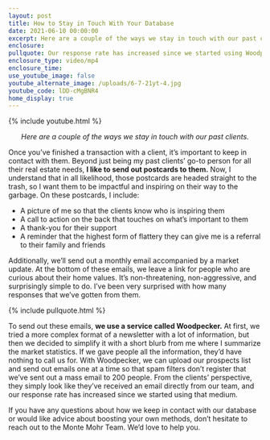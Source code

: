 ```yaml
---
layout: post
title: How to Stay in Touch With Your Database
date: 2021-06-10 00:00:00
excerpt: Here are a couple of the ways we stay in touch with our past clients.
enclosure:
pullquote: Our response rate has increased since we started using Woodpecker.
enclosure_type: video/mp4
enclosure_time:
use_youtube_image: false
youtube_alternate_image: /uploads/6-7-21yt-4.jpg
youtube_code: lDD-cMgBNR4
home_display: true
---
```

{% include youtube.html %}

<center><em>Here are a couple of the ways we stay in touch with our past clients.</em></center>

Once you’ve finished a transaction with a client, it’s important to keep in contact with them. Beyond just being my past clients’ go-to person for all their real estate needs, **I like to send out postcards to them.** Now, I understand that in all likelihood, those postcards are headed straight to the trash, so I want them to be impactful and inspiring on their way to the garbage. On these postcards, I include:

* A picture of me so that the clients know who is inspiring them
* A call to action on the back that touches on what’s important to them
* A thank-you for their support
* A reminder that the highest form of flattery they can give me is a referral to their family and friends

Additionally, we’ll send out a monthly email accompanied by a market update. At the bottom of these emails, we leave a link for people who are curious about their home values. It’s non-threatening, non-aggressive, and surprisingly simple to do. I’ve been very surprised with how many responses that we’ve gotten from them.

{% include pullquote.html %}

To send out these emails, **we use a service called Woodpecker.** At first, we tried a more complex format of a newsletter with a lot of information, but then we decided to simplify it with a short blurb from me where I summarize the market statistics. If we gave people all the information, they’d have nothing to call us for. With Woodpecker, we can upload our prospects list and send out emails one at a time so that spam filters don’t register that we’ve sent out a mass email to 200 people. From the clients’ perspective, they simply look like they’ve received an email directly from our team, and our response rate has increased since we started using that medium.

If you have any questions about how we keep in contact with our database or would like advice about boosting your own methods, don’t hesitate to reach out to the Monte Mohr Team. We’d love to help you.
